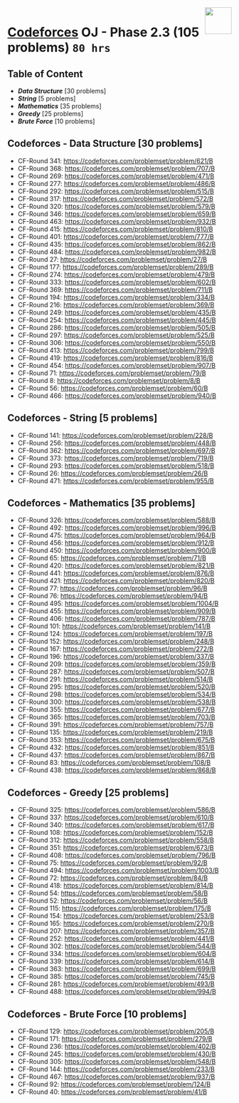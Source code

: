 <img align="right" width="60" height="60" src="https://github.com/cs-MohamedAyman/Problem-Solving-Training/blob/master/online-judges-logos/codeforces.jpg">

# [Codeforces](https://codeforces.com/) OJ - Phase 2.3 (105 problems) `80 hrs`

## Table of Content

- ***Data Structure*** [30 problems]
- ***String***         [5 problems]
- ***Mathematics***    [35 problems]
- ***Greedy***         [25 problems]
- ***Brute Force***    [10 problems]

## Codeforces - Data Structure [30 problems]

- CF-Round 341: https://codeforces.com/problemset/problem/621/B
- CF-Round 368: https://codeforces.com/problemset/problem/707/B
- CF-Round 269: https://codeforces.com/problemset/problem/471/B
- CF-Round 277: https://codeforces.com/problemset/problem/486/B
- CF-Round 292: https://codeforces.com/problemset/problem/515/B
- CF-Round 317: https://codeforces.com/problemset/problem/572/B
- CF-Round 320: https://codeforces.com/problemset/problem/579/B
- CF-Round 346: https://codeforces.com/problemset/problem/659/B
- CF-Round 463: https://codeforces.com/problemset/problem/932/B
- CF-Round 415: https://codeforces.com/problemset/problem/810/B
- CF-Round 401: https://codeforces.com/problemset/problem/777/B
- CF-Round 435: https://codeforces.com/problemset/problem/862/B
- CF-Round 484: https://codeforces.com/problemset/problem/982/B
- CF-Round 27: https://codeforces.com/problemset/problem/27/B
- CF-Round 177: https://codeforces.com/problemset/problem/289/B
- CF-Round 274: https://codeforces.com/problemset/problem/479/B
- CF-Round 333: https://codeforces.com/problemset/problem/602/B
- CF-Round 369: https://codeforces.com/problemset/problem/711/B
- CF-Round 194: https://codeforces.com/problemset/problem/334/B
- CF-Round 216: https://codeforces.com/problemset/problem/369/B
- CF-Round 249: https://codeforces.com/problemset/problem/435/B
- CF-Round 254: https://codeforces.com/problemset/problem/445/B
- CF-Round 286: https://codeforces.com/problemset/problem/505/B
- CF-Round 297: https://codeforces.com/problemset/problem/525/B
- CF-Round 306: https://codeforces.com/problemset/problem/550/B
- CF-Round 413: https://codeforces.com/problemset/problem/799/B
- CF-Round 419: https://codeforces.com/problemset/problem/816/B
- CF-Round 454: https://codeforces.com/problemset/problem/907/B
- CF-Round 71: https://codeforces.com/problemset/problem/79/B
- CF-Round 8: https://codeforces.com/problemset/problem/8/B
- CF-Round 56: https://codeforces.com/problemset/problem/60/B
- CF-Round 466: https://codeforces.com/problemset/problem/940/B

## Codeforces - String [5 problems]

- CF-Round 141: https://codeforces.com/problemset/problem/228/B
- CF-Round 256: https://codeforces.com/problemset/problem/448/B
- CF-Round 362: https://codeforces.com/problemset/problem/697/B
- CF-Round 373: https://codeforces.com/problemset/problem/719/B
- CF-Round 293: https://codeforces.com/problemset/problem/518/B
- CF-Round 26: https://codeforces.com/problemset/problem/26/B
- CF-Round 471: https://codeforces.com/problemset/problem/955/B

## Codeforces - Mathematics [35 problems]

- CF-Round 326: https://codeforces.com/problemset/problem/588/B
- CF-Round 492: https://codeforces.com/problemset/problem/996/B
- CF-Round 475: https://codeforces.com/problemset/problem/964/B
- CF-Round 456: https://codeforces.com/problemset/problem/912/B
- CF-Round 450: https://codeforces.com/problemset/problem/900/B
- CF-Round 65: https://codeforces.com/problemset/problem/71/B
- CF-Round 420: https://codeforces.com/problemset/problem/821/B
- CF-Round 441: https://codeforces.com/problemset/problem/876/B
- CF-Round 421: https://codeforces.com/problemset/problem/820/B
- CF-Round 77: https://codeforces.com/problemset/problem/96/B
- CF-Round 76: https://codeforces.com/problemset/problem/94/B
- CF-Round 495: https://codeforces.com/problemset/problem/1004/B
- CF-Round 455: https://codeforces.com/problemset/problem/909/B
- CF-Round 406: https://codeforces.com/problemset/problem/787/B
- CF-Round 101: https://codeforces.com/problemset/problem/141/B
- CF-Round 124: https://codeforces.com/problemset/problem/197/B
- CF-Round 152: https://codeforces.com/problemset/problem/248/B
- CF-Round 167: https://codeforces.com/problemset/problem/272/B
- CF-Round 196: https://codeforces.com/problemset/problem/337/B
- CF-Round 209: https://codeforces.com/problemset/problem/359/B
- CF-Round 287: https://codeforces.com/problemset/problem/507/B
- CF-Round 291: https://codeforces.com/problemset/problem/514/B
- CF-Round 295: https://codeforces.com/problemset/problem/520/B
- CF-Round 298: https://codeforces.com/problemset/problem/534/B
- CF-Round 300: https://codeforces.com/problemset/problem/538/B
- CF-Round 355: https://codeforces.com/problemset/problem/677/B
- CF-Round 365: https://codeforces.com/problemset/problem/703/B
- CF-Round 391: https://codeforces.com/problemset/problem/757/B
- CF-Round 135: https://codeforces.com/problemset/problem/219/B
- CF-Round 353: https://codeforces.com/problemset/problem/675/B
- CF-Round 432: https://codeforces.com/problemset/problem/851/B
- CF-Round 437: https://codeforces.com/problemset/problem/867/B
- CF-Round 83: https://codeforces.com/problemset/problem/108/B
- CF-Round 438: https://codeforces.com/problemset/problem/868/B

## Codeforces - Greedy [25 problems]

- CF-Round 325: https://codeforces.com/problemset/problem/586/B
- CF-Round 337: https://codeforces.com/problemset/problem/610/B
- CF-Round 340: https://codeforces.com/problemset/problem/617/B
- CF-Round 108: https://codeforces.com/problemset/problem/152/B
- CF-Round 312: https://codeforces.com/problemset/problem/558/B
- CF-Round 351: https://codeforces.com/problemset/problem/673/B
- CF-Round 408: https://codeforces.com/problemset/problem/796/B
- CF-Round 75: https://codeforces.com/problemset/problem/92/B
- CF-Round 494: https://codeforces.com/problemset/problem/1003/B
- CF-Round 72: https://codeforces.com/problemset/problem/84/B
- CF-Round 418: https://codeforces.com/problemset/problem/814/B
- CF-Round 54: https://codeforces.com/problemset/problem/58/B
- CF-Round 52: https://codeforces.com/problemset/problem/56/B
- CF-Round 115: https://codeforces.com/problemset/problem/175/B
- CF-Round 154: https://codeforces.com/problemset/problem/253/B
- CF-Round 165: https://codeforces.com/problemset/problem/270/B
- CF-Round 207: https://codeforces.com/problemset/problem/357/B
- CF-Round 252: https://codeforces.com/problemset/problem/441/B
- CF-Round 302: https://codeforces.com/problemset/problem/544/B
- CF-Round 334: https://codeforces.com/problemset/problem/604/B
- CF-Round 339: https://codeforces.com/problemset/problem/614/B
- CF-Round 363: https://codeforces.com/problemset/problem/699/B
- CF-Round 385: https://codeforces.com/problemset/problem/745/B
- CF-Round 281: https://codeforces.com/problemset/problem/493/B
- CF-Round 488: https://codeforces.com/problemset/problem/994/B

## Codeforces - Brute Force [10 problems]

- CF-Round 129: https://codeforces.com/problemset/problem/205/B
- CF-Round 171: https://codeforces.com/problemset/problem/279/B
- CF-Round 236: https://codeforces.com/problemset/problem/402/B
- CF-Round 245: https://codeforces.com/problemset/problem/430/B
- CF-Round 305: https://codeforces.com/problemset/problem/548/B
- CF-Round 144: https://codeforces.com/problemset/problem/233/B
- CF-Round 467: https://codeforces.com/problemset/problem/937/B
- CF-Round 92: https://codeforces.com/problemset/problem/124/B
- CF-Round 40: https://codeforces.com/problemset/problem/41/B
